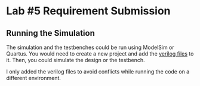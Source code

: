 # Lab #5 Requirement Submission

## Running the Simulation

The simulation and the testbenches could be run using ModelSim or Quartus. You would need to create a new project and add the [verilog files](verilog-files/) to it. Then, you could simulate the design or the testbench.

I only added the verilog files to avoid conflicts while running the code on a different environment.